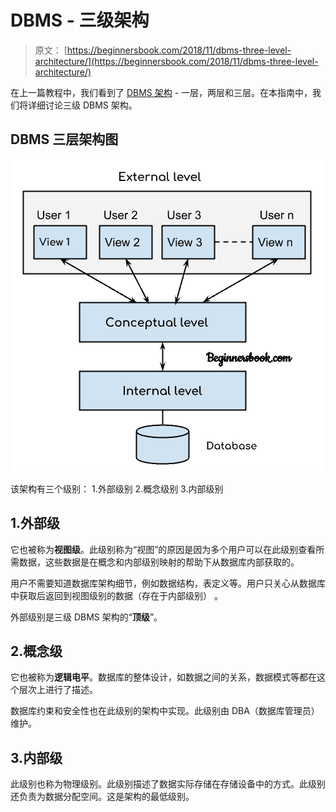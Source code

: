 # DBMS - 三级架构

> 原文： [https://beginnersbook.com/2018/11/dbms-three-level-architecture/](https://beginnersbook.com/2018/11/dbms-three-level-architecture/)

在上一篇教程中，我们看到了 [DBMS 架构](https://beginnersbook.com/2018/11/dbms-architecture/) - 一层，两层和三层。在本指南中，我们将详细讨论三级 DBMS 架构。

## DBMS 三层架构图

![DBMS - Three Level Architecture](img/b52142f03f96e6943f2189b5ba2f7d3b.jpg)

该架构有三个级别：
1.外部级别
2.概念级别
3.内部级别

## 1.外部级

它也被称为**视图级**。此级别称为“视图”的原因是因为多个用户可以在此级别查看所需数据，这些数据是在概念和内部级别映射的帮助下从数据库内部获取的。

用户不需要知道数据库架构细节，例如数据结构，表定义等。用户只关心从数据库中获取后返回到视图级别的数据（存在于内部级别） 。

外部级别是三级 DBMS 架构的“**顶级**”。

## 2.概念级

它也被称为**逻辑电平**。数据库的整体设计，如数据之间的关系，数据模式等都在这个层次上进行了描述。

数据库约束和安全性也在此级别的架构中实现。此级别由 DBA（数据库管理员）维护。

## 3.内部级

此级别也称为物理级别。此级别描述了数据实际存储在存储设备中的方式。此级别还负责为数据分配空间。这是架构的最低级别。